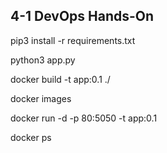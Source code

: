 ## 4-1 DevOps Hands-On

pip3 install -r requirements.txt

python3 app.py  

docker build -t app:0.1 ./

docker images

docker run -d -p 80:5050 -t app:0.1

docker ps
